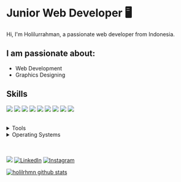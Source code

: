 # Junior Web Developer 🖥

Hi, I'm Holilurrahman, a passionate web developer from Indonesia.

## I am passionate about:

- Web Development
- Graphics Designing

## Skills

<img src="https://img.shields.io/badge/HTML5-ff7851" /> <img src="https://img.shields.io/badge/CSS3-44b2fb" /> <img src="https://img.shields.io/badge/Bootstrap -563d7c" />
<img src="https://img.shields.io/badge/Vue -41b883" /> <img src="https://img.shields.io/badge/ReactJS -61DBFB"/> <img src="https://img.shields.io/badge/JavaScript -ffc742" /> 
<img src="https://img.shields.io/badge/PHP -787CB5" /> <img src="https://img.shields.io/badge/Laravel -F05340" /> <img src="https://img.shields.io/badge/Illustrator -ff7b19" /> 
 


</br>
<details>
	<summary>Tools</summary>
	<ul>
		<li>Visual Studio Code</li>
		<li>Adobe Illustrator</li>
    	</ul>

</details>

<details>
	<summary>Operating Systems</summary>
	<ul>
		<li>Windows</li>
        	<li>Linux</li>
	</ul>
</details>
</br>
</br>

<a href="https://s7.gifyu.com/images/CV-Terbaru.png"><img src="https://img.shields.io/badge/🔽Download_My_CV-002366"/></a>
<a href="https://www.linkedin.com/in/holilur-r-8262b313a/"><img src="https://img.shields.io/badge/LinkedIn-%230077B5.svg?&style=flat-square&logo=linkedin&logoColor=white" alt="LinkedIn"></a>
<a href="https://www.instagram.com/holilrhmn/?hl=id"><img src="https://img.shields.io/badge/Instagram-%23E4405F.svg?&style=flat-square&logo=instagram&logoColor=white" alt="Instagram"></a>



[![holilrhmn github stats](https://github-readme-stats.vercel.app/api?username=holilrhmn&show_icons=true&theme=tokyonight&count_private=true)](https://github.com/holilrhmn/github-readme-stats)
